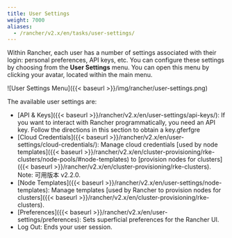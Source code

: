 ```yaml
---
title: User Settings
weight: 7000
aliases:
  - /rancher/v2.x/en/tasks/user-settings/
---
```


Within Rancher, each user has a number of settings associated with their login: personal preferences, API keys, etc. You can configure these settings by choosing from the **User Settings** menu. You can open this menu by clicking your avatar, located within the main menu.

![User Settings Menu]({{< baseurl >}}/img/rancher/user-settings.png)

The available user settings are:

- [API & Keys]({{< baseurl >}}/rancher/v2.x/en/user-settings/api-keys/): If you want to interact with Rancher programmatically, you need an API key. Follow the directions in this section to obtain a key.gferfgre
- [Cloud Credentials]({{< baseurl >}}/rancher/v2.x/en/user-settings/cloud-credentials/): Manage cloud credentials [used by node templates]({{< baseurl >}}/rancher/v2.x/en/cluster-provisioning/rke-clusters/node-pools/#node-templates) to [provision nodes for clusters]({{< baseurl >}}/rancher/v2.x/en/cluster-provisioning/rke-clusters). Note: 可用版本 v2.2.0. 
- [Node Templates]({{< baseurl >}}/rancher/v2.x/en/user-settings/node-templates): Manage templates [used by Rancher to provision nodes for clusters]({{< baseurl >}}/rancher/v2.x/en/cluster-provisioning/rke-clusters).
- [Preferences]({{< baseurl >}}/rancher/v2.x/en/user-settings/preferences): Sets superficial preferences for the Rancher UI.
- Log Out: Ends your user session.
